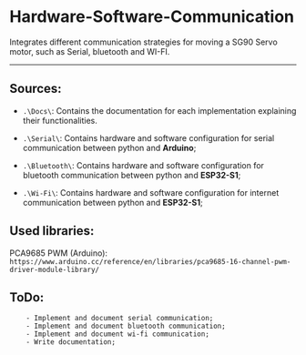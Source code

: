 # Hardware-Software-Communication

Integrates different communication strategies for moving a SG90 Servo motor, such as Serial, bluetooth and WI-FI.

---

## Sources:

- `.\Docs\`: Contains the documentation for each implementation explaining their functionalities.

- `.\Serial\`: Contains hardware and software configuration for serial communication between python and **Arduino**;

- `.\Bluetooth\`: Contains hardware and software configuration for bluetooth communication between python and **ESP32-S1**;

- `.\Wi-Fi\`: Contains hardware and software configuration for internet communication between python and **ESP32-S1**;

## Used libraries:

PCA9685 PWM (Arduino): `https://www.arduino.cc/reference/en/libraries/pca9685-16-channel-pwm-driver-module-library/`

## ToDo:

```
    - Implement and document serial communication;
    - Implement and document bluetooth communication;
    - Implement and document wi-fi communication;
    - Write documentation;
```